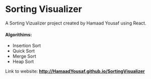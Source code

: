 # Sorting Visualizer

A Sorting Vizualizer project created by Hamaad Yousaf using React.

#### Algorithims:

- Insertion Sort
- Quick Sort
- Merge Sort
- Heap Sort

Link to website: **http://HamaadYousaf.github.io/SortingVisualizer**
